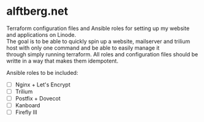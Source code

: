 # alftberg.net

Terraform configuration files and Ansible roles for setting up my website and applications on Linode. \
The goal is to be able to quickly spin up a website, mailserver and trilium host with only one command and be able to easily manage it \
through simply running terraform. All roles and configuration files should be writte in a way that makes them idempotent. 



Ansible roles to be included: 
- [ ] Nginx + Let's Encrypt
- [ ] Trilium 
- [ ] Postfix + Dovecot 
- [ ] Kanboard 
- [ ] Firefly III 
